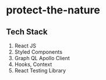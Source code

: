 # protect-the-nature

## Tech Stack
1. React JS
2. Styled Components
3. Graph QL Apollo Client
4. Hooks, Context
5. React Testing Library
